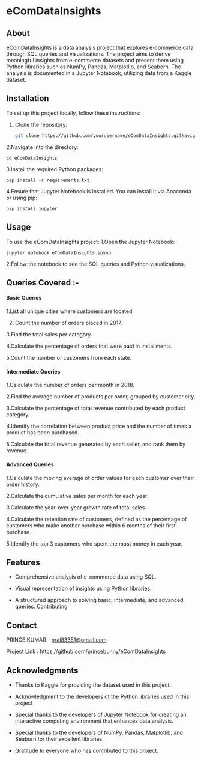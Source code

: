 # eComDataInsights

## About

eComDataInsights is a data analysis project that explores e-commerce data through SQL queries and visualizations. The project aims to derive meaningful insights from e-commerce datasets and present them using Python libraries such as NumPy, Pandas, Matplotlib, and Seaborn. The analysis is documented in a Jupyter Notebook, utilizing data from a Kaggle dataset.

## Installation

To set up this project locally, follow these instructions:

1. Clone the repository:

   ```bash
   git clone https://github.com/yourusername/eComDataInsights.gitNavigate to the

2.Navigate into the directory:   
   
    cd eComDataInsights

3.Install the required Python packages:
   
    pip install -r requirements.txt.

4.Ensure that Jupyter Notebook is installed. You can install it via Anaconda or using pip:

    pip install jupyter
    
## Usage

 To use the eComDataInsights project:
  1.Open the Jupyter Notebook:
  
    jupyter notebook eComDataInsights.ipynb
    
  2.Follow the notebook to see the SQL queries and Python visualizations. 
  
  
## Queries Covered :-

#### Basic Queries

 1.List all unique cities where customers are located.
 
 2. Count the number of orders placed in 2017.

 3.Find the total sales per category.
 
 4.Calculate the percentage of orders that were paid in installments.
 
 5.Count the number of customers from each state.

#### Intermediate Queries

 1.Calculate the number of orders per month in 2018.
 
 2.Find the average number of products per order, grouped by customer city.
 
 3.Calculate the percentage of total revenue contributed by each product category.
 
 4.Identify the correlation between product price and the number of times a product 
   has been purchased.
   
 5.Calculate the total revenue generated by each seller, and rank them by revenue.
 
   

#### Advanced Queries   

 1.Calculate the moving average of order values for each customer over their order 
   history.
   
 2.Calculate the cumulative sales per month for each year.
 
 3.Calculate the year-over-year growth rate of total sales.
 
 4.Calculate the retention rate of customers, defined as the percentage of 
   customers who make another purchase within 6 months of their first purchase.

 5.Identify the top 3 customers who spent the most money in each year.
 
## Features

 * Comprehensive analysis of e-commerce data using SQL.
   
 * Visual representation of insights using Python libraries.
   
 * A structured approach to solving basic, intermediate, and advanced queries.
  Contributing

## Contact

  PRINCE KUMAR - praj83351@gmail.com
  
  Project Link : https://github.com/princebunny/eComDataInsights

## Acknowledgments

 * Thanks to Kaggle for providing the dataset used in this project.
   
 * Acknowledgment to the developers of the Python libraries used in this project

 * Special thanks to the developers of Jupyter Notebook for creating an interactive 
   computing environment that enhances data analysis.
   
 * Special thanks to the developers of NumPy, Pandas, Matplotlib, and Seaborn for 
   their excellent libraries.
   
 * Gratitude to everyone who has contributed to this project.
   
  

  
